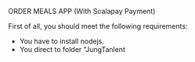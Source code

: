 ORDER MEALS APP (With Scalapay Payment)

First of all, you should meet the following requirements:
* You have to install nodejs.
* You direct to folder "JungTanlent

